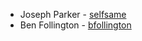 * Joseph Parker - [selfsame](https://github.com/selfsame)
* Ben Follington - [bfollington](https://github.com/bfollington)